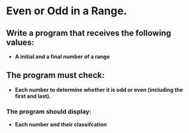 # Even or Odd in a Range.

## Write a program that receives the following values:
* **A initial and a final number of a range**

## The program must check:
* **Each number to determine whether it is odd or even (including the first and last).**

### The program should display:
* **Each number and their classifcation**